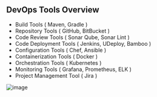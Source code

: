 ## DevOps Tools Overview
- Build Tools ( Maven, Gradle )
- Repository Tools ( GitHub, BitBucket )
- Code Review Tools ( Sonar Qube, Sonar Lint )
- Code Deployment Tools ( Jenkins, UDeploy, Bamboo )
- Configuration Tools ( Chef, Ansible )
- Containerization Tools ( Docker )
- Orchestration Tools ( Kubernetes )
- Monitoring Tools ( Grafana, Prometheus, ELK )
- Project Management Tool ( Jira )

![image](https://github.com/Abhinavcode13/DevOpsDrift-Daily/assets/126642111/15ac3f1c-e78b-4ebe-a8b5-4ffd42aa0af9)
